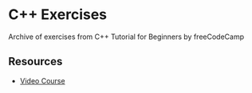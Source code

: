 # C++ Exercises
Archive of exercises from C++ Tutorial for Beginners by freeCodeCamp

## Resources
- [Video Course](https://youtu.be/vLnPwxZdW4Y)
